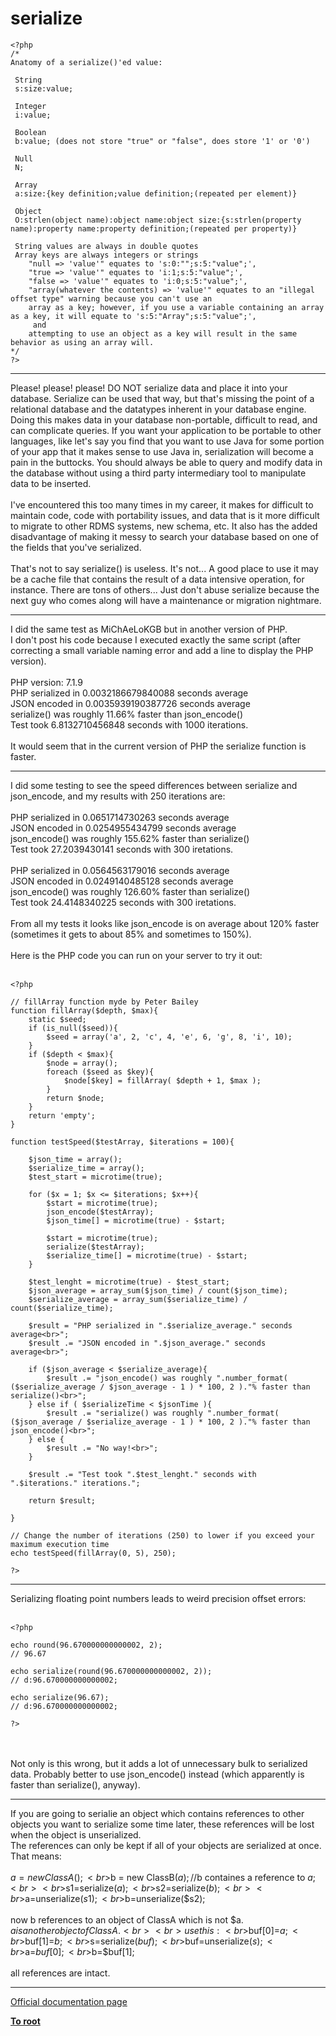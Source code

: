 # serialize





```
<?php
/*
Anatomy of a serialize()'ed value:

 String
 s:size:value;

 Integer
 i:value;

 Boolean
 b:value; (does not store "true" or "false", does store '1' or '0')

 Null
 N;

 Array
 a:size:{key definition;value definition;(repeated per element)}

 Object
 O:strlen(object name):object name:object size:{s:strlen(property name):property name:property definition;(repeated per property)}

 String values are always in double quotes
 Array keys are always integers or strings
    "null => 'value'" equates to 's:0:"";s:5:"value";',
    "true => 'value'" equates to 'i:1;s:5:"value";',
    "false => 'value'" equates to 'i:0;s:5:"value";',
    "array(whatever the contents) => 'value'" equates to an "illegal offset type" warning because you can't use an
    array as a key; however, if you use a variable containing an array as a key, it will equate to 's:5:"Array";s:5:"value";',
     and
    attempting to use an object as a key will result in the same behavior as using an array will.
*/
?>
```
  

---

Please! please! please! DO NOT serialize data and place it into your database. Serialize can be used that way, but that&apos;s missing the point of a relational database and the datatypes inherent in your database engine. Doing this makes data in your database non-portable, difficult to read, and can complicate queries. If you want your application to be portable to other languages, like let&apos;s say you find that you want to use Java for some portion of your app that it makes sense to use Java in, serialization will become a pain in the buttocks. You should always be able to query and modify data in the database without using a third party intermediary tool to manipulate data to be inserted. <br><br>I&apos;ve encountered this too many times in my career, it makes for difficult to maintain code, code with portability issues, and data that is it more difficult to migrate to other RDMS systems, new schema, etc. It also has the added disadvantage of making it messy to search your database based on one of the fields that you&apos;ve serialized. <br><br>That&apos;s not to say serialize() is useless. It&apos;s not... A good place to use it may be a cache file that contains the result of a data intensive operation, for instance. There are tons of others... Just don&apos;t abuse serialize because the next guy who comes along will have a maintenance or migration nightmare.  

---

I did the same test as MiChAeLoKGB but in another version of PHP.<br>I don&apos;t post his code because I executed exactly the same script (after correcting a small variable naming error and add a line to display the PHP version).<br><br>PHP version: 7.1.9<br>PHP serialized in 0.0032186679840088 seconds average<br>JSON encoded in 0.0035939190387726 seconds average<br>serialize() was roughly 11.66% faster than json_encode()<br>Test took 6.8132710456848 seconds with 1000 iterations.<br><br>It would seem that in the current version of PHP the serialize function is faster.  

---

I did some testing to see the speed differences between serialize and json_encode, and my results with 250 iterations are:<br><br>PHP serialized in 0.0651714730263 seconds average<br>JSON encoded in 0.0254955434799 seconds average<br>json_encode() was roughly 155.62% faster than serialize()<br>Test took 27.2039430141 seconds with 300 iretations.<br><br>PHP serialized in 0.0564563179016 seconds average<br>JSON encoded in 0.0249140485128 seconds average<br>json_encode() was roughly 126.60% faster than serialize()<br>Test took 24.4148340225 seconds with 300 iretations.<br><br>From all my tests it looks like json_encode is on average about 120% faster (sometimes it gets to about 85% and sometimes to 150%).<br><br>Here is the PHP code you can run on your server to try it out:<br><br>

```
<?php

// fillArray function myde by Peter Bailey
function fillArray($depth, $max){
    static $seed;
    if (is_null($seed)){
        $seed = array('a', 2, 'c', 4, 'e', 6, 'g', 8, 'i', 10);
    }
    if ($depth < $max){
        $node = array();
        foreach ($seed as $key){
            $node[$key] = fillArray( $depth + 1, $max );
        }
        return $node;
    }
    return 'empty';
}

function testSpeed($testArray, $iterations = 100){

    $json_time = array();
    $serialize_time = array();
    $test_start = microtime(true);

    for ($x = 1; $x <= $iterations; $x++){
        $start = microtime(true);
        json_encode($testArray);
        $json_time[] = microtime(true) - $start;

        $start = microtime(true);
        serialize($testArray);
        $serialize_time[] = microtime(true) - $start;
    }

    $test_lenght = microtime(true) - $test_start;
    $json_average = array_sum($json_time) / count($json_time);
    $serialize_average = array_sum($serialize_time) / count($serialize_time);

    $result = "PHP serialized in ".$serialize_average." seconds average<br>";
    $result .= "JSON encoded in ".$json_average." seconds average<br>";

    if ($json_average < $serialize_average){
        $result .= "json_encode() was roughly ".number_format( ($serialize_average / $json_average - 1 ) * 100, 2 )."% faster than serialize()<br>";
    } else if ( $serializeTime < $jsonTime ){
        $result .= "serialize() was roughly ".number_format( ($json_average / $serialize_average - 1 ) * 100, 2 )."% faster than json_encode()<br>";
    } else {
        $result .= "No way!<br>";
    }

    $result .= "Test took ".$test_lenght." seconds with ".$iterations." iterations.";

    return $result;

}

// Change the number of iterations (250) to lower if you exceed your maximum execution time
echo testSpeed(fillArray(0, 5), 250);

?>
```
  

---

Serializing floating point numbers leads to weird precision offset errors:<br><br>

```
<?php

echo round(96.670000000000002, 2);
// 96.67

echo serialize(round(96.670000000000002, 2));
// d:96.670000000000002;

echo serialize(96.67);
// d:96.670000000000002;

?>
```
<br><br>Not only is this wrong, but it adds a lot of unnecessary bulk to serialized data. Probably better to use json_encode() instead (which apparently is faster than serialize(), anyway).  

---

If you are going to serialie an object which contains references to other objects you want to serialize some time later, these references will be lost when the object is unserialized.<br>The references can only be kept if all of your objects are serialized at once.<br>That means:<br><br>$a = new ClassA(); <br>$b = new ClassB($a); //$b containes a reference to $a;<br><br>$s1=serialize($a);<br>$s2=serialize($b);<br><br>$a=unserialize($s1);<br>$b=unserialize($s2);<br><br>now b references to an object of ClassA which is not $a. $a is another object of Class A.<br><br>use this:<br>$buf[0]=$a;<br>$buf[1]=$b;<br>$s=serialize($buf);<br>$buf=unserialize($s);<br>$a=$buf[0];<br>$b=$buf[1];<br><br>all references are intact.  

---

[Official documentation page](https://www.php.net/manual/en/function.serialize.php)

**[To root](/README.md)**